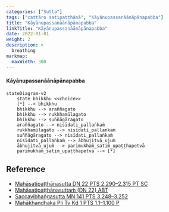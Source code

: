 ```yaml
---
categories: ["Sutta"]
tags: ["cattāro satipaṭṭhānā", "Kāyānupassanāānāpānapabba"]
title: "Kāyānupassanāānāpānapabba"
linkTitle: "Kāyānupassanāānāpānapabba"
date: 2022-01-01
weight: 2
description: >
  breathing
markmap:
  maxWidth: 300
---
```


#### Kāyānupassanāānāpānapabba

```mermaid
stateDiagram-v2
    state bhikkhu <<choice>>
    [*] --> bhikkhu
    bhikkhu --> araññagato
    bhikkhu --> rukkhamūlagato
    bhikkhu --> suññāgāragato
    araññagato --> nisīdati_pallaṅkaṁ
    rukkhamūlagato --> nisīdati_pallaṅkaṁ
    suññāgāragato --> nisīdati_pallaṅkaṁ
    nisīdati_pallaṅkaṁ --> ābhujitvā_ujuṁ
    ābhujitvā_ujuṁ --> parimukhaṁ_satiṁ_upaṭṭhapetvā
    parimukhaṁ_satiṁ_upaṭṭhapetvā --> [*]
```

## Reference

- [Mahāsatipaṭṭhānasutta DN 22 PTS 2.290–2.315 PT SC](https://suttacentral.net/dn22)
- [Mahāsatipaṭṭhānasuttaṁ (DN 22) ABT](https://www.ancient-buddhist-texts.net/Buddhist-Texts/D22-Mahasatipatthana/index.htm)
- [Saccavibhaṅgasutta MN 141 PTS 3.248–3.252](https://suttacentral.net/mn141)
- [Mahākhandhaka Pli Tv Kd 1 PTS 1.1–1.100 P](https://suttacentral.net/pli-tv-kd1)